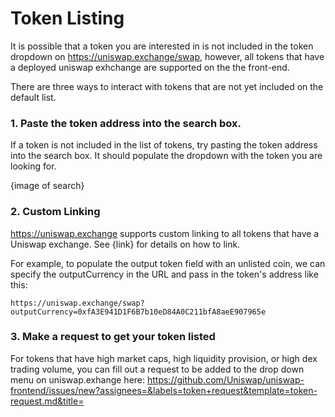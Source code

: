 # Token Listing

It is possible that a token you are interested in is not included in the token dropdown on https://uniswap.exchange/swap, however, all tokens
that have a deployed uniswap exhchange are supported on the the front-end. 

There are three ways to interact with tokens that are not yet included on the default list. 

### 1. Paste the token address into the search box. 

If a token is not included in the list of tokens, try pasting the token address into the search box. It should populate the dropdown with 
the token you are looking for. 

{image of search}

### 2. Custom Linking 

https://uniswap.exchange supports custom linking to all tokens that have a Uniswap exchange. See {link} for details on how to link.

For example, to populate the output token field with an unlisted coin, we can specify the outputCurrency in the URL and pass in the 
token's address like this: 

```https://uniswap.exchange/swap?outputCurrency=0xfA3E941D1F6B7b10eD84A0C211bfA8aeE907965e```

### 3. Make a request to get your token listed

For tokens that have high market caps, high liquidity provision, or high dex trading volume, you can fill out a request to be added to 
the drop down menu on uniswap.exhange here: https://github.com/Uniswap/uniswap-frontend/issues/new?assignees=&labels=token+request&template=token-request.md&title=
